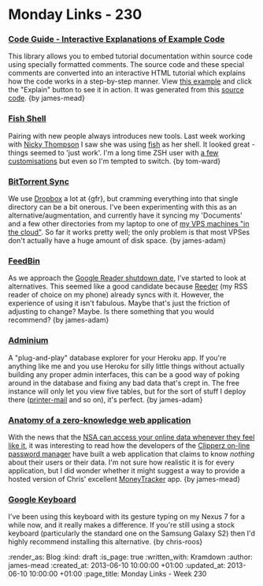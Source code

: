 Monday Links - 230
============

### [Code Guide - Interactive Explanations of Example Code](http://www.natpryce.com/articles/000798.html)

This library allows you to embed tutorial documentation within source code using specially formatted comments. The source code and these special comments are converted into an interactive HTML tutorial which explains how the code works in a step-by-step manner. View [this example](http://natpryce.com/software/code-guide/example/selector-button-blink.html) and click the "Explain" button to see it in action. It was generated from this [source code](https://github.com/quick2wire/quick2wire-python-api/blob/master/examples/selector-button-blink). {by james-mead}


### [Fish Shell](http://fishshell.com/)

Pairing with new people always introduces new tools.  Last week working with [Nicky Thompson](http://symphonicknot.com) I saw she was using [fish](http://fishshell.com/) as her shell.  It looked great - things seemed to 'just work'.  I'm a long time ZSH user with [a few customisations](https://github.com/tomafro/dotfiles) but even so I'm tempted to switch. {by tom-ward}


### [BitTorrent Sync](http://labs.bittorrent.com/experiments/sync.html)

We use [Dropbox](http://www.dropbox.com) a lot at {gfr}, but cramming everything into that single directory can be a bit onerous. I've been experimenting with this as an alternative/augmentation, and currently have it syncing my 'Documents' and a few other directories from my laptop to one of [my VPS machines "in the cloud"](http://www.linode.com/?r=6f2e7f0dbc623e6d0db13dd153f4b2c57eb09ce2). So far it works pretty well; the only problem is that most VPSes don't actually have a huge amount of disk space. {by james-adam}


### [FeedBin](https://feedbin.me/)

As we approach the [Google Reader shutdown date](http://googlereader.blogspot.com/2013/03/powering-down-google-reader.html), I've started to look at alternatives. This seemed like a good candidate because [Reeder](http://reederapp.com/) (my RSS reader of choice on my phone) already syncs with it. However, the experience of using it isn't fabulous. Maybe that's just the friction of adjusting to change? Maybe. Is there something that you would recommend? {by james-adam}


### [Adminium](https://adminium.herokuapp.com/)

A "plug-and-play" database explorer for your Heroku app. If you're anything like me and you use Heroku for silly little things without actually building any proper admin interfaces, this can be a good way of poking around in the database and fixing any bad data that's crept in. The free instance will only let you view five tables, but for the sort of stuff I deploy there ([printer-mail](http://printer-mail.herokuapp.com/send/freerange) and so on), it's perfect. {by james-adam}


### [Anatomy of a zero-knowledge web application](https://www.clipperz.com/blog/2007/08/24/anatomy_zero_knowledge_web_application/)

With the news that the [NSA can access your online data whenever they feel like it](http://www.guardian.co.uk/world/2013/jun/06/us-tech-giants-nsa-data), it was interesting to read how the developers of the [Clipperz on-line password manager](https://www.clipperz.com/) have built a web application that claims to know *nothing* about their users or their data. I'm not sure how realistic it is for every application, but I did wonder whether it might suggest a way to provide a hosted version of Chris' excellent [MoneyTracker](https://github.com/chrisroos/money-tracker) app. {by james-mead}


### [Google Keyboard](https://play.google.com/store/apps/details?id=com.google.android.inputmethod.latin)

I've been using this keyboard with its gesture typing on my Nexus 7 for a while now, and it really makes a difference. If you're still using a stock keyboard (particularly the standard one on the Samsung Galaxy S2) then I'd highly recommend installing this alternative. {by chris-roos}


:render_as: Blog
:kind: draft
:is_page: true
:written_with: Kramdown
:author: james-mead
:created_at: 2013-06-10 10:00:00 +01:00
:updated_at: 2013-06-10 10:00:00 +01:00
:page_title: Monday Links - Week 230
